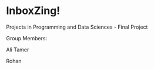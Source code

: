 # InboxZing!
Projects in Programming and Data Sciences - Final Project

Group Members:

Ali Tamer 

Rohan
